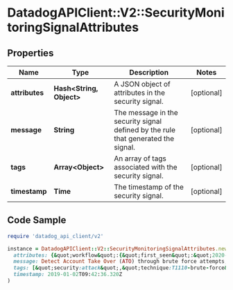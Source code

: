 # DatadogAPIClient::V2::SecurityMonitoringSignalAttributes

## Properties

| Name | Type | Description | Notes |
| ---- | ---- | ----------- | ----- |
| **attributes** | **Hash&lt;String, Object&gt;** | A JSON object of attributes in the security signal. | [optional] |
| **message** | **String** | The message in the security signal defined by the rule that generated the signal. | [optional] |
| **tags** | **Array&lt;Object&gt;** | An array of tags associated with the security signal. | [optional] |
| **timestamp** | **Time** | The timestamp of the security signal. | [optional] |

## Code Sample

```ruby
require 'datadog_api_client/v2'

instance = DatadogAPIClient::V2::SecurityMonitoringSignalAttributes.new(
  attributes: {&quot;workflow&quot;:{&quot;first_seen&quot;:&quot;2020-06-23T14:46:01.000Z&quot;,&quot;last_seen&quot;:&quot;2020-06-23T14:46:49.000Z&quot;,&quot;rule&quot;:{&quot;id&quot;:&quot;0f5-e0c-805&quot;,&quot;name&quot;:&quot;Brute Force Attack Grouped By User &quot;,&quot;version&quot;:12}}},
  message: Detect Account Take Over (ATO) through brute force attempts,
  tags: [&quot;security:attack&quot;,&quot;technique:T1110-brute-force&quot;],
  timestamp: 2019-01-02T09:42:36.320Z
)
```

